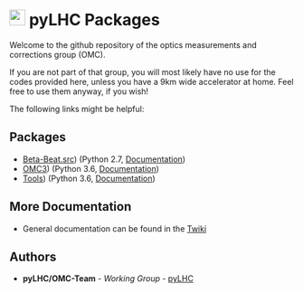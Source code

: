 # <img src="https://twiki.cern.ch/twiki/pub/BEABP/Logos/OMC_logo.png" height="28"> pyLHC Packages

Welcome to the github repository of the optics measurements and corrections group (OMC).

If you are not part of that group, you will most likely have no use for the codes provided here, 
unless you have a 9km wide accelerator at home.
Feel free to use them anyway, if you wish!

The following links might be helpful:

## Packages
 
- [Beta-Beat.src](https://github.com/pylhc/Beta-Beat.src)) (Python 2.7, [Documentation](https://pylhc.github.io/Beta-Beat.src))
- [OMC3](https://github.com/pylhc/omc3)) (Python 3.6, [Documentation](https://pylhc.github.io/omc3))
- [Tools](https://github.com/pylhc/pylhc)) (Python 3.6, [Documentation](https://pylhc.github.io/pylhc))

## More Documentation

- General documentation can be found in the [Twiki](https://twiki.cern.ch/twiki/bin/view/BEABP/OMC)

## Authors

* **pyLHC/OMC-Team** - *Working Group* - [pyLHC](https://github.com/orgs/pylhc/teams/omc-team)

<!--
## License
This project is licensed under the  License - see the [LICENSE.md](LICENSE.md) file for details
-->